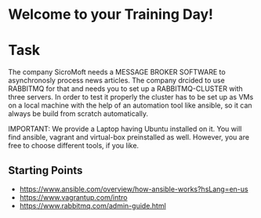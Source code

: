 # Welcome to your Training Day!

# Task

The company SicroMoft needs a MESSAGE BROKER SOFTWARE to asynchronosly process news articles. The company drcided to use RABBITMQ for that and needs you to set up a RABBITMQ-CLUSTER with three servers. In order to test it properly the cluster has to be set up as VMs on a local machine with the help of an automation tool like ansible, so it can always be build from scratch automatically.

IMPORTANT: We provide a Laptop having Ubuntu installed on it. You will find ansible, vagrant and virtual-box preinstalled as well. However, you are free to choose different tools, if you like.

## Starting Points
* https://www.ansible.com/overview/how-ansible-works?hsLang=en-us
* https://www.vagrantup.com/intro
* https://www.rabbitmq.com/admin-guide.html
